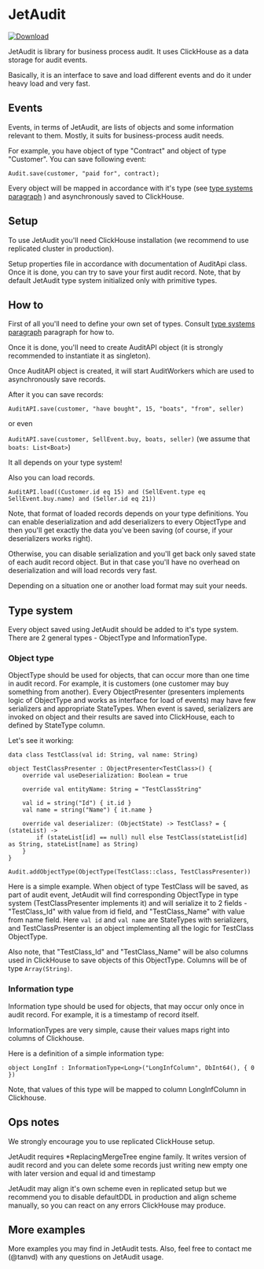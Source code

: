# JetAudit

[ ![Download](https://api.bintray.com/packages/tanvd/jetaudit/jetaudit/images/download.svg) ](https://bintray.com/tanvd/jetaudit/jetaudit/_latestVersion)

JetAudit is library for business process audit. It uses ClickHouse as a data storage for audit events.

Basically, it is an interface to save and load different events and do it under heavy load and very fast.

## Events

Events, in terms of JetAudit, are lists of objects and some information relevant to them. Mostly, it suits for business-process audit needs.

For example, you have object of type "Contract" and object of type "Customer". You can save following event:

```
Audit.save(customer, "paid for", contract);
```

Every object will be mapped in accordance with it's type (see [type systems paragraph](#type-system) ) and asynchronously saved to ClickHouse.

## Setup

To use JetAudit you'll need ClickHouse installation (we recommend to use replicated cluster in production).

Setup properties file in accordance with documentation of AuditApi class. Once it is done, you can try to save your first audit record. Note, that by default JetAudit type system initialized only with primitive types.

## How to

First of all you'll need to define your own set of types. Consult [type systems paragraph](#type-system) paragraph for how to.

Once it is done, you'll need to create AuditAPI object (it is strongly recommended to instantiate it as singleton). 

Once AuditAPI object is created, it will start AuditWorkers which are used to asynchronously save records.

After it you can save records:

`AuditAPI.save(customer, "have bought", 15, "boats", "from", seller)`

or even

`AuditAPI.save(customer, SellEvent.buy, boats, seller)` (we assume that `boats: List<Boat>`) 

It all depends on your type system!

Also you can load records.

`AuditAPI.load((Customer.id eq 15) and (SellEvent.type eq SellEvent.buy.name) and (Seller.id eq 21))`

Note, that format of loaded records depends on your type definitions. You can enable deserialization and add deserializers to every ObjectType and then you'll get exactly the data you've been saving (of course, if your deserializers works right).
 
Otherwise, you can disable serialization and you'll get back only saved state of each audit record object. But in that case you'll have no overhead on deserialization and will load records very fast.

Depending on a situation one or another load format may suit your needs. 

## Type system

Every object saved using JetAudit should be added to it's type system. There are 2 general types - ObjectType and InformationType.

### Object type

ObjectType should be used for objects, that can occur more than one time in audit record. For example, it is customers (one customer may buy something from another). Every ObjectPresenter (presenters implements logic of ObjectType and works as interface for load of events) may have few serializers and appropriate StateTypes. When event is saved, serializers are invoked on object and their results are saved into ClickHouse, each to defined by StateType column.

Let's see it working:

```
data class TestClass(val id: String, val name: String)

object TestClassPresenter : ObjectPresenter<TestClass>() {
    override val useDeserialization: Boolean = true

    override val entityName: String = "TestClassString"

    val id = string("Id") { it.id }
    val name = string("Name") { it.name }

    override val deserializer: (ObjectState) -> TestClass? = { (stateList) ->
        if (stateList[id] == null) null else TestClass(stateList[id] as String, stateList[name] as String)
    }
}

Audit.addObjectType(ObjectType(TestClass::class, TestClassPresenter))
```

Here is a simple example. When object of type TestClass will be saved, as part of audit event, JetAudit will find corresponding ObjectType in type system (TestClassPresenter implements it) and will serialize it to 2 fields - "TestClass_Id" with value from id field, and "TestClass_Name" with value from name field. Here `val id` and `val name` are StateTypes with serializers, and TestClassPresenter is an object implementing all the logic for TestClass ObjectType.

Also note, that "TestClass_Id" and "TestClass_Name" will be also columns used in ClickHouse to save objects of this ObjectType. Columns will be of type `Array(String)`.

### Information type

Information type should be used for objects, that may occur only once in audit record. For example, it is a timestamp of record itself. 

InformationTypes are very simple, cause their values maps right into columns of Clickhouse.

Here is a definition of a simple information type:

`object LongInf : InformationType<Long>("LongInfColumn", DbInt64(), { 0 })`

Note, that values of this type will be mapped to column LongInfColumn in Clickhouse.

## Ops notes

We strongly encourage you to use replicated ClickHouse setup. 

JetAudit requires *ReplacingMergeTree engine family. It writes version of audit record and you can delete some records just writing new empty one with later version and equal id and timestamp

JetAudit may align it's own scheme even in replicated setup but we recommend you to disable defaultDDL in production and align scheme manually, so you can react on any errors ClickHouse may produce.

## More examples

More examples you may find in JetAudit tests. Also, feel free to contact me (@tanvd) with any questions on JetAudit usage.



